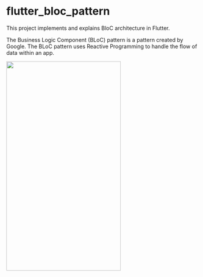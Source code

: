 # flutter_bloc_pattern

This project implements and explains BloC architecture in Flutter.

The Business Logic Component (BLoC) pattern is a pattern created by Google. The BLoC pattern uses Reactive Programming to handle the flow of data within an app. 

<img src="https://github.com/amitgupta0294/Flutter-BloC_Pattern/blob/master/Screenshot_1574944155.png" align="left" height="550" width="300" >



